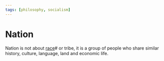 ```yaml
---
tags: [philosophy, socialism]
---
```


# Nation

Nation is not about [race](202112061109.md)# or tribe, it is a group of people who
share similar history, culture, language, land and economic life.
